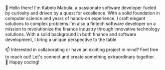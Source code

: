 👋 Hello there! I'm Kabelo Mabula, a passionate software developer fueled by curiosity and driven by a quest for excellence.
With a solid foundation in computer science and years of hands-on experience, I craft elegant solutions to complex problems.I'm also a 
fintech software developer on a mission to revolutionize the finance industry through innovative technology solutions.
With a solid background in both finance and software development, I bring a unique perspective to the table.


📫 Interested in collaborating or have an exciting project in mind? Feel free to reach out! Let's connect and create something extraordinary together. <br />
🚀 Happy coding! 
